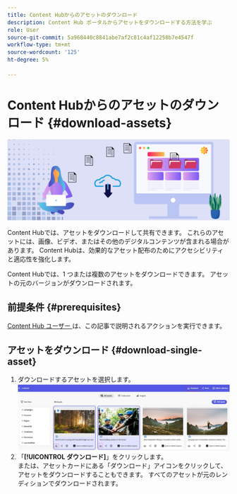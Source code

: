 ```yaml
---
title: Content Hubからのアセットのダウンロード
description: Content Hub ポータルからアセットをダウンロードする方法を学ぶ
role: User
source-git-commit: 5a968440c8841abe7af2c81c4af12258b7e4547f
workflow-type: tm+mt
source-wordcount: '125'
ht-degree: 5%

---
```


# Content Hubからのアセットのダウンロード {#download-assets}

<!-- ![Download assets](assets/download-asset.jpg) -->
![アセットのダウンロード](assets/download-asset-genstudio.jpeg)

Content Hubでは、アセットをダウンロードして共有できます。 これらのアセットには、画像、ビデオ、またはその他のデジタルコンテンツが含まれる場合があります。 Content Hubは、効果的なアセット配布のためにアクセシビリティと適応性を強化します。

Content Hubでは、1 つまたは複数のアセットをダウンロードできます。 アセットの元のバージョンがダウンロードされます。

## 前提条件 {#prerequisites}

[Content Hub ユーザー ](deploy-content-hub.md#onboard-content-hub-users) は、この記事で説明されるアクションを実行できます。

## アセットをダウンロード {#download-single-asset}

1. ダウンロードするアセットを選択します。
   ![ 単一アセットのダウンロード ](assets/download-assets-new.jpg)
1. 「**[!UICONTROL ダウンロード]**」をクリックします。<br> または、アセットカードにある「ダウンロード」アイコンをクリックして、アセットをダウンロードすることもできます。
すべてのアセットが元のレンディションでダウンロードされます。
